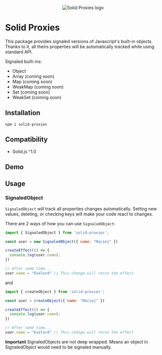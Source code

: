 <p align="center">
  <img src="https://raw.githubusercontent.com/exelord/solid-proxies/main/logo.png" alt="Solid Proxies logo" />
</p>

# Solid Proxies

This package provides signaled versions of Javascript's built-in objects. Thanks to it, all theirs properties will be automatically tracked while using standard API.

Signaled built-ins:

- Object
- Array (coming soon)
- Map (coming soon)
- WeakMap (coming soon)
- Set (coming soon)
- WeakSet (coming soon)


## Installation

```
npm i solid-proxies
```

## Compatibility

- Solid.js ^1.0

## Demo

## Usage

### SignaledObject

`SignaledObject` will track all properties changes automatically. Setting new values, deleting, or checking keys will make your code react to changes.

There are 2 ways of how you can use `SignaledObject`:

```js
import { SignaledObject } from 'solid-proxies';

const user = new SignaledObject({ name: "Maciej" })

createEffect(() => {
  console.log(user.name);
})

// After some time...
user.name = "Exelord" // This change will rerun the effect
```

and

```js
import { createObject } from 'solid-proxies';

const user = createObject({ name: "Maciej" })

createEffect(() => {
  console.log(user.name);
})

// After some time...
user.name = "Exelord" // This change will rerun the effect
```

**Important** SignaledObjects are not deep wrapped. Means an object in SignaledObject would need to be signaled manually.

